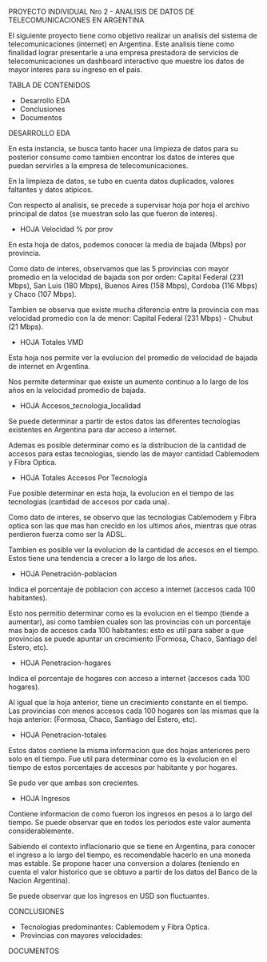 PROYECTO INDIVIDUAL Nro 2 - ANALISIS DE DATOS DE TELECOMUNICACIONES EN ARGENTINA

El siguiente proyecto tiene como objetivo realizar un analisis del sistema de telecomunicaciones (internet) en Argentina. Este analisis tiene como finalidad lograr presentarle a una empresa prestadora de servicios de telecomunicaciones un dashboard interactivo que muestre los datos de mayor interes para su ingreso en el pais.


TABLA DE CONTENIDOS

- Desarrollo EDA
- Conclusiones
- Documentos


DESARROLLO EDA

En esta instancia, se busca tanto hacer una limpieza de datos para su posterior consumo como tambien encontrar los datos de interes que puedan servirles a la empresa de telecomunicaciones. 

En la limpieza de datos, se tubo en cuenta datos duplicados, valores faltantes y datos atipicos. 

Con respecto al analisis, se precede a supervisar hoja por hoja el archivo principal de datos (se muestran solo las que fueron de interes).

- HOJA Velocidad % por prov

En esta hoja de datos, podemos conocer la media de bajada (Mbps) por provincia.

Como dato de interes, observamos que las 5 provincias con mayor promedio en la velocidad de bajada son por orden: Capital Federal (231 Mbps), San Luis (180 Mbps), Buenos Aires (158 Mbps), Cordoba (116 Mbps) y Chaco (107 Mbps).

Tambien se observa que existe mucha diferencia entre la provincia con mas velocidad promedio con la de menor: Capital Federal (231 Mbps) - Chubut (21 Mbps).


- HOJA Totales VMD

Esta hoja nos permite ver la evolucion del promedio de velocidad de bajada de internet en Argentina.

Nos permite determinar que existe un aumento continuo a lo largo de los años en la velocidad promedio de bajada.

- HOJA Accesos_tecnologia_localidad

Se puede determinar a partir de estos datos las diferentes tecnologias existentes en Argentina para dar acceso a internet. 

Ademas es posible determinar como es la distribucion de la cantidad de accesos para estas tecnologias, siendo las de mayor cantidad Cablemodem y Fibra Optica.

- HOJA Totales Accesos Por Tecnología

Fue posible determinar en esta hoja, la evolucion en el tiempo de las tecnologias (cantidad de accesos por cada una). 

Como dato de interes, se observo que las tecnologias Cablemodem y Fibra optica son las que mas han crecido en los ultimos años, mientras que otras perdieron fuerza como ser la ADSL.

Tambien es posible ver la evolucion de la cantidad de accesos en el tiempo. Estos tiene una tendencia a crecer a lo largo de los años.

- HOJA Penetración-poblacion

Indica el porcentaje de poblacion con acceso a internet (accesos cada 100 habitantes). 

Esto nos permitio determinar como es la evolucion en el tiempo (tiende a aumentar), asi como tambien cuales son las provincias con un porcentaje mas bajo de accesos cada 100 habitantes: esto es util para saber a que provincias se puede apuntar un crecimiento (Formosa, Chaco, Santiago del Estero, etc).

- HOJA Penetracion-hogares

Indica el porcentaje de hogares con acceso a internet (accesos cada 100 hogares). 

Al igual que la hoja anterior, tiene un crecimiento constante en el tiempo. Las provincias con menos accesos cada 100 hogares son las mismas que la hoja anterior: (Formosa, Chaco, Santiago del Estero, etc).

- HOJA Penetracion-totales

Estos datos contiene la misma informacion que dos hojas anteriores pero solo en el tiempo. Fue util para determinar como es la evolucion en el tiempo de estos porcentajes de accesos por habitante y por hogares. 

Se pudo ver que ambas son crecientes.

- HOJA Ingresos

Contiene informacion de como fueron los ingresos en pesos a lo largo del tiempo. Se puede observar que en todos los periodos este valor aumenta considerablemente. 

Sabiendo el contexto inflacionario que se tiene en Argentina, para conocer el ingreso a lo largo del tiempo, es recomendable hacerlo en una moneda mas estable. Se propone hacer una conversion a dolares (teniendo en cuenta el valor historico que se obtuvo a partir de los datos del Banco de la Nacion Argentina). 

Se puede observar que los ingresos en USD son fluctuantes.


CONCLUSIONES

- Tecnologias predominantes: Cablemodem y Fibra Optica.
- Provincias con mayores velocidades: 

DOCUMENTOS

